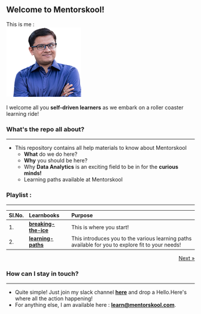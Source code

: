
## Welcome to Mentorskool!

This is me : <br>
![Amit Choudhary](https://github.com/mentorskool/welcome/blob/master/imgs/profile.png?raw=true) <br><br>
I welcome all you **self-driven learners** as we embark on a roller coaster learning ride!

### What's the repo all about?
-------------------------------
* This repository contains all help materials to know about Mentorskool
	* **What** do we do here?
	* **Why** you should be here?
	* Why **Data Analytics** is an exciting field to be in for the **curious minds!**
	* Learning paths available at Mentorskool

### Playlist : 
---------------------

Sl.No.| Learnbooks                    | Purpose             
------|:------------------------------|:-------------
1.|[**breaking-the-ice**](https://colab.research.google.com/github/mentorskool/welcome/blob/master/learnbooks/breaking-the-ice.ipynb)  | This is where you start!
2.|[**learning-paths**]()    | This introduces you to the various learning paths available for you to explore fit to your needs! | [**coming soon...**]()

<a href="#" style="float:right;" >Next &raquo;</a>

<br>

### How can I stay in touch?
-------------------------------------
* Quite simple! Just join my slack channel [**here**](https://bit.ly/2wOTt5w) and drop a Hello.Here's where all the action happening! 
* For anything else, I am available here : **learn@mentorskool.com**.







    